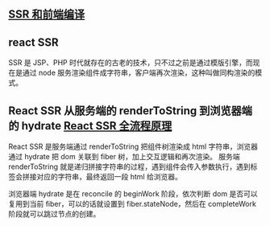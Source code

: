 ## [SSR 和前端编译](https://zhuanlan.zhihu.com/p/472668613)

## react SSR

SSR 是 JSP、PHP 时代就存在的古老的技术，只不过之前是通过模版引擎，而现在是通过 node 服务渲染组件成字符串，客户端再次渲染，这种叫做同构渲染的模式。

##  React SSR 从服务端的 renderToString 到浏览器端的 hydrate [React SSR 全流程原理](https://zhuanlan.zhihu.com/p/622415299)

React SSR 是服务端通过 renderToString 把组件树渲染成 html 字符串，浏览器通过 hydrate 把 dom 关联到 fiber 树，加上交互逻辑和再次渲染。
服务端 renderToString 就是递归拼接字符串的过程，遇到组件会传入参数执行，遇到标签会拼接对应的字符串，最终返回一段 html 给浏览器。

浏览器端 hydrate 是在 reconcile 的 beginWork 阶段，依次判断 dom 是否可以复用到当前 fiber，可以的话就设置到 fiber.stateNode，然后在 completeWork 阶段就可以跳过节点的创建。

